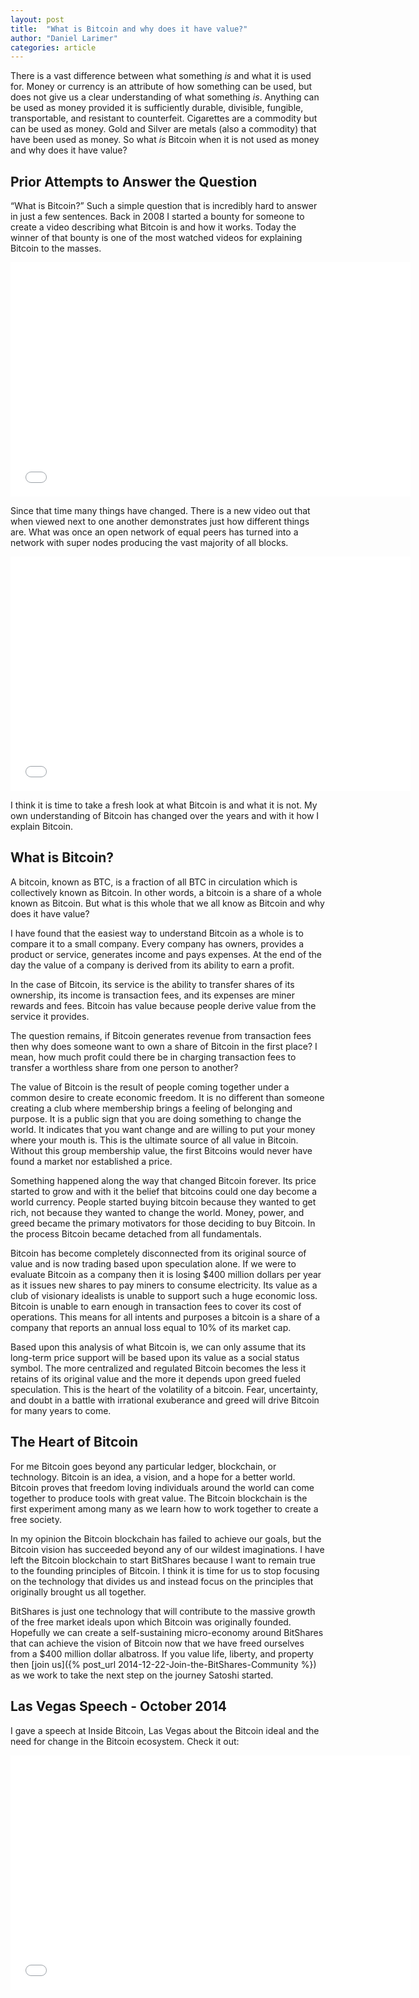 ```yaml
---
layout: post
title:  "What is Bitcoin and why does it have value?"
author: "Daniel Larimer"
categories: article 
---
```

There is a vast difference between what something *is* and what it is used for.  Money or currency is an attribute of how something can be used, but does not give us a clear understanding of what something *is*.   Anything can be used as money provided it is sufficiently  durable, divisible, fungible, transportable, and resistant to counterfeit.   Cigarettes are a commodity but can be used as money.  Gold and Silver are metals (also a commodity) that have been used as money.    So what *is* Bitcoin when it is not used as money and why does it have value?

## Prior Attempts to Answer the Question

“What is Bitcoin?”  Such a simple question that is incredibly hard to answer in just a few sentences.    Back in 2008 I started a bounty for someone to create a video describing what Bitcoin is and how it works.   Today the winner of that bounty is one of the most watched videos for explaining Bitcoin to the masses.

<iframe width="640" height="375" src="//www.youtube.com/embed/Um63OQz3bjo" frameborder="0" allowfullscreen></iframe>

Since that time many things have changed.  There is a new video out that when viewed next to one another demonstrates just how different things are.  What was once an open network of equal peers has turned into a network with super nodes producing the vast majority of all blocks.

<iframe width="640" height="375" src="//www.youtube.com/embed/Gc2en3nHxA4" frameborder="0" allowfullscreen></iframe>

I think it is time to take a fresh look at what Bitcoin is and what it is not.  My own understanding of Bitcoin has changed over the years and with it how I explain Bitcoin.

## What is Bitcoin?

A bitcoin, known as BTC, is a fraction of all BTC in circulation which is collectively known as Bitcoin.   In other words, a bitcoin is a share of a whole known as Bitcoin.  But what is this whole that we all know as Bitcoin and why does it have value?

I have found that the easiest way to understand Bitcoin as a whole is to compare it to a small company.   Every company has owners, provides a product or service, generates income and pays expenses.   At the end of the day the value of a company is derived from its ability to earn a profit. 

In the case of Bitcoin, its service is the ability to transfer shares of its ownership, its income is transaction fees, and its expenses are miner rewards and fees.   Bitcoin has value because people derive value from the service it provides.

The question remains, if Bitcoin generates revenue from transaction fees then why does someone want to own a share of Bitcoin in the first place?   I mean, how much profit could there be in charging transaction fees to transfer a worthless share from one person to another?

The value of Bitcoin is the result of people coming together under a common desire to create economic freedom.   It is no different than someone creating a club where membership brings a feeling of belonging and purpose.  It is a public sign that you are doing something to change the world.  It indicates that you want change and are willing to put your money where your mouth is.  This is the ultimate source of all value in Bitcoin.   Without this group membership value, the first Bitcoins would never have found a market nor established a price.

Something happened along the way that changed Bitcoin forever.  Its price started to grow and with it the belief that bitcoins could one day become a world currency.   People started buying bitcoin because they wanted to get rich, not because they wanted to change the world.   Money, power, and greed became the primary motivators for those deciding to buy Bitcoin.  In the process Bitcoin became detached from all fundamentals. 

Bitcoin has become completely disconnected from its original source of value and is now trading based upon speculation alone.   If we were to evaluate Bitcoin as a company then it is losing $400 million dollars per year as it issues new shares to pay miners to consume electricity.   Its value as a club of visionary idealists is unable to support such a huge economic loss.  Bitcoin is unable to earn enough in transaction fees to cover its cost of operations.  This means for all intents and purposes a bitcoin is a share of a company that reports an annual loss equal to 10% of its market cap.  

Based upon this analysis of what Bitcoin is, we can only assume that its long-term price support will be based upon its value as a social status symbol.  The more centralized and regulated Bitcoin becomes the less it retains of its original value and the more it depends upon greed fueled speculation.    This is the heart of the volatility of a bitcoin.   Fear, uncertainty, and doubt in a battle with irrational exuberance and greed will drive Bitcoin for many years to come.   

## The Heart of Bitcoin 

For me Bitcoin goes beyond any particular ledger, blockchain, or technology.  Bitcoin is an idea, a vision, and a hope for a better world.   Bitcoin proves that freedom loving individuals around the world can come together to produce tools with great value.  The Bitcoin blockchain is the first experiment among many as we learn how to work together to create a free society.

In my opinion the Bitcoin blockchain has failed to achieve our goals, but the Bitcoin vision has succeeded beyond any of our wildest imaginations.   I have left the Bitcoin blockchain to start BitShares because I want to remain true to the founding principles of Bitcoin.   I think it is time for us to stop focusing on the technology that divides us and instead focus on the principles that originally brought us all together.   

BitShares is just one technology that will contribute to the massive growth of the free market ideals upon which Bitcoin was originally founded.  Hopefully we can create a self-sustaining micro-economy around BitShares that can achieve the vision of Bitcoin now that we have freed ourselves from a $400 million dollar albatross.  If you value life, liberty, and property then [join us]({% post_url  2014-12-22-Join-the-BitShares-Community %}) as we work to take the next step on the journey Satoshi started. 

## Las Vegas Speech - October 2014

I gave a speech at Inside Bitcoin, Las Vegas about the Bitcoin ideal and the need for change in the Bitcoin ecosystem.    Check it out:

<iframe width="640" height="375" src="//www.youtube.com/embed/U44MujtVj00" frameborder="0" allowfullscreen></iframe>
 

